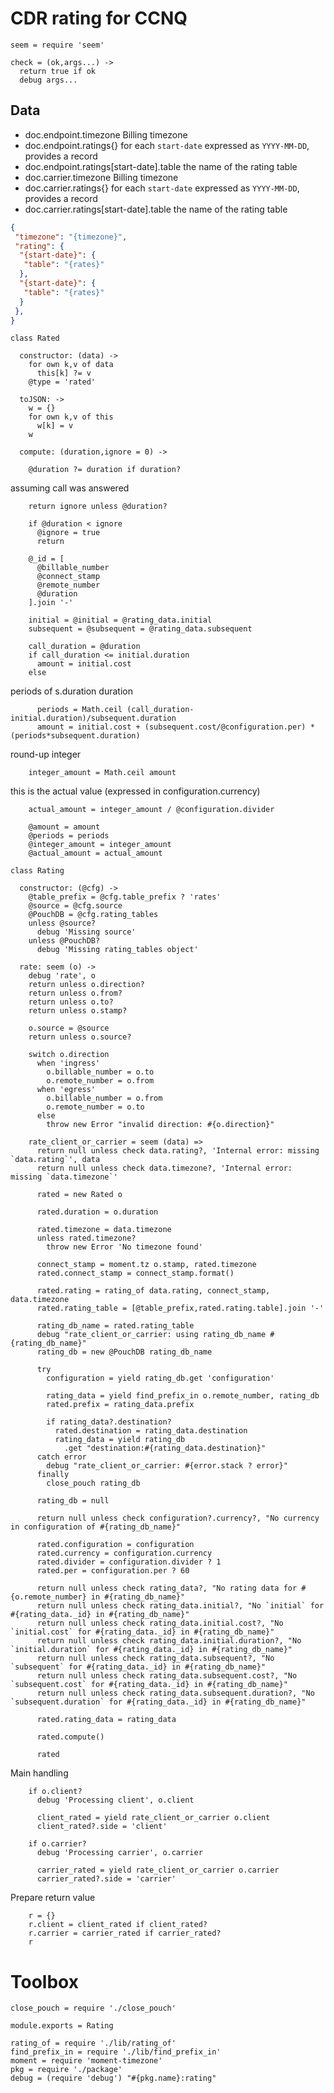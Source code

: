 CDR rating for CCNQ
===================

    seem = require 'seem'

    check = (ok,args...) ->
      return true if ok
      debug args...

Data
----

* doc.endpoint.timezone Billing timezone
* doc.endpoint.ratings{} for each `start-date` expressed as `YYYY-MM-DD`, provides a record
* doc.endpoint.ratings[start-date].table the name of the rating table
* doc.carrier.timezone Billing timezone
* doc.carrier.ratings{} for each `start-date` expressed as `YYYY-MM-DD`, provides a record
* doc.carrier.ratings[start-date].table the name of the rating table

```json
{
 "timezone": "{timezone}",
 "rating": {
  "{start-date}": {
   "table": "{rates}"
  },
  "{start-date}": {
   "table": "{rates}"
  }
 },
}
```

    class Rated

      constructor: (data) ->
        for own k,v of data
          this[k] ?= v
        @type = 'rated'

      toJSON: ->
        w = {}
        for own k,v of this
          w[k] = v
        w

      compute: (duration,ignore = 0) ->

        @duration ?= duration if duration?

assuming call was answered

        return ignore unless @duration?

        if @duration < ignore
          @ignore = true
          return

        @_id = [
          @billable_number
          @connect_stamp
          @remote_number
          @duration
        ].join '-'

        initial = @initial = @rating_data.initial
        subsequent = @subsequent = @rating_data.subsequent

        call_duration = @duration
        if call_duration <= initial.duration
          amount = initial.cost
        else

periods of s.duration duration

          periods = Math.ceil (call_duration-initial.duration)/subsequent.duration
          amount = initial.cost + (subsequent.cost/@configuration.per) * (periods*subsequent.duration)

round-up integer

        integer_amount = Math.ceil amount

this is the actual value (expressed in configuration.currency)

        actual_amount = integer_amount / @configuration.divider

        @amount = amount
        @periods = periods
        @integer_amount = integer_amount
        @actual_amount = actual_amount

    class Rating

      constructor: (@cfg) ->
        @table_prefix = @cfg.table_prefix ? 'rates'
        @source = @cfg.source
        @PouchDB = @cfg.rating_tables
        unless @source?
          debug 'Missing source'
        unless @PouchDB?
          debug 'Missing rating_tables object'

      rate: seem (o) ->
        debug 'rate', o
        return unless o.direction?
        return unless o.from?
        return unless o.to?
        return unless o.stamp?

        o.source = @source
        return unless o.source?

        switch o.direction
          when 'ingress'
            o.billable_number = o.to
            o.remote_number = o.from
          when 'egress'
            o.billable_number = o.from
            o.remote_number = o.to
          else
            throw new Error "invalid direction: #{o.direction}"

        rate_client_or_carrier = seem (data) =>
          return null unless check data.rating?, 'Internal error: missing `data.rating`', data
          return null unless check data.timezone?, 'Internal error: missing `data.timezone`'

          rated = new Rated o

          rated.duration = o.duration

          rated.timezone = data.timezone
          unless rated.timezone?
            throw new Error 'No timezone found'

          connect_stamp = moment.tz o.stamp, rated.timezone
          rated.connect_stamp = connect_stamp.format()

          rated.rating = rating_of data.rating, connect_stamp, data.timezone
          rated.rating_table = [@table_prefix,rated.rating.table].join '-'

          rating_db_name = rated.rating_table
          debug "rate_client_or_carrier: using rating_db_name #{rating_db_name}"
          rating_db = new @PouchDB rating_db_name

          try
            configuration = yield rating_db.get 'configuration'

            rating_data = yield find_prefix_in o.remote_number, rating_db
            rated.prefix = rating_data.prefix

            if rating_data?.destination?
              rated.destination = rating_data.destination
              rating_data = yield rating_db
                .get "destination:#{rating_data.destination}"
          catch error
            debug "rate_client_or_carrier: #{error.stack ? error}"
          finally
            close_pouch rating_db

          rating_db = null

          return null unless check configuration?.currency?, "No currency in configuration of #{rating_db_name}"

          rated.configuration = configuration
          rated.currency = configuration.currency
          rated.divider = configuration.divider ? 1
          rated.per = configuration.per ? 60

          return null unless check rating_data?, "No rating data for #{o.remote_number} in #{rating_db_name}"
          return null unless check rating_data.initial?, "No `initial` for #{rating_data._id} in #{rating_db_name}"
          return null unless check rating_data.initial.cost?, "No `initial.cost` for #{rating_data._id} in #{rating_db_name}"
          return null unless check rating_data.initial.duration?, "No `initial.duration` for #{rating_data._id} in #{rating_db_name}"
          return null unless check rating_data.subsequent?, "No `subsequent` for #{rating_data._id} in #{rating_db_name}"
          return null unless check rating_data.subsequent.cost?, "No `subsequent.cost` for #{rating_data._id} in #{rating_db_name}"
          return null unless check rating_data.subsequent.duration?, "No `subsequent.duration` for #{rating_data._id} in #{rating_db_name}"

          rated.rating_data = rating_data

          rated.compute()

          rated

Main handling

        if o.client?
          debug 'Processing client', o.client

          client_rated = yield rate_client_or_carrier o.client
          client_rated?.side = 'client'

        if o.carrier?
          debug 'Processing carrier', o.carrier

          carrier_rated = yield rate_client_or_carrier o.carrier
          carrier_rated?.side = 'carrier'

Prepare return value

        r = {}
        r.client = client_rated if client_rated?
        r.carrier = carrier_rated if carrier_rated?
        r

Toolbox
=======

    close_pouch = require './close_pouch'

    module.exports = Rating

    rating_of = require './lib/rating_of'
    find_prefix_in = require './lib/find_prefix_in'
    moment = require 'moment-timezone'
    pkg = require './package'
    debug = (require 'debug') "#{pkg.name}:rating"
